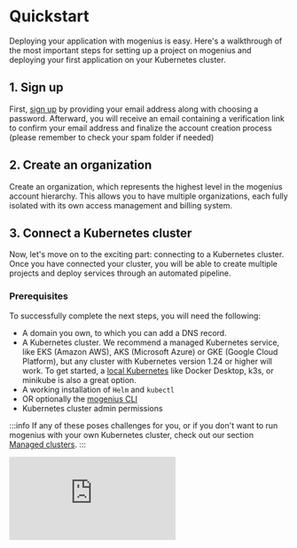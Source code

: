 ﻿---
sidebar_position: 2
---

# Quickstart
Deploying your application with mogenius is easy. Here's a walkthrough of the most important steps for setting up a project on mogenius and deploying your first application on your Kubernetes cluster.

## 1. Sign up​
First, [sign up](https://app.mogenius.com/user/registration) by providing your email address along with choosing a password. Afterward, you will receive an email containing a verification link to confirm your email address and finalize the account creation process (please remember to check your spam folder if needed)

## 2. Create an organization

Create an organization, which represents the highest level in the mogenius account hierarchy. This allows you to have multiple organizations, each fully isolated with its own access management and billing system.

## 3. Connect a Kubernetes cluster

Now, let's move on to the exciting part: connecting to a Kubernetes cluster. Once you have connected your cluster, you will be able to create multiple projects and deploy services through an automated pipeline.

### Prerequisites
To successfully complete the next steps, you will need the following:
- A domain you own, to which you can add a DNS record.
- A Kubernetes cluster. We recommend a managed Kubernetes service, like EKS (Amazon AWS), AKS (Microsoft Azure) or GKE (Google Cloud Platform), but any cluster with Kubernetes version 1.24 or higher will work. To get started, a [local Kubernetes](./local-cluster.md) like Docker Desktop, k3s, or minikube is also a great option.
- A working installation of `Helm` and `kubectl`
- OR optionally the [mogenius CLI](../development/mogenius-cli.md)
- Kubernetes cluster admin permissions

:::info
If any of these poses challenges for you, or if you don't want to run mogenius with your own Kubernetes cluster, check out our section [Managed clusters](./../cluster-management/managed-clusters.md).
:::

<div style={{ position: 'relative', paddingBottom: 'calc(56.25782227784731% + 41px)', height: 0 }}>
      <iframe src="https://app.supademo.com/embed/iy17UxSmsVTaPPiLgHhlQ" frameBorder="0" loading="lazy" webkitAllowFullScreen mozAllowFullScreen allowFullScreen style={{ position: 'absolute', top: 0, left: 0, width: '100%', height: '100%' }} />
    </div>

First, set up a cluster in mogenius. In your organization, navigate to Clusters. Select "Create cluster" and enter a name for your cluster. This will only be used to display the cluster in mogenius.

## 4. Install mogenius on the cluster

Before you continue, make sure that you have a running Kubernetes cluster where you have admin access. Next, You will install the mogenius operator on the cluster using `Helm` or [mocli](../development/mogenius-cli.md) to connect your cluster with the mogenius platform.

Copy the `Helm` or `mocli` command. Open a terminal and make sure that your kubecontext is set to the cluster that you want to connect with mogenius. Paste the install command and return to mogenius. You'll see a notification once the operator is connected.

## 5. Complete your cluster setup

After executing the install command, return back to the mogenius user interface and click "I ran the command." The UI will confirm once the operator has established a connection with the mogenius controlplane. To finish your setup you'll now see a list of services that you can install to get your cluster deployment-ready.

The operator scans your cluster and automatically offers a subset of services from the following list, depending on your cluster type and any existing services.

|Service|Description|
|---|---|
|Ingress Controller|Installs a traefik ingress controller to handle traffic from outside the cluster and more.|
|Metrics server|Maintained by Kubernetes-SIGs, handles metrics for built-in autoscaling pipelines.|
|cert-manager|Install the cert-manager to automatically issue Let's Encrypt certificates to your services.|
|Clusterissuer|Responsible for signing certificates.|
|mogenius-traffic-collector|Collects and exposes detailed traffic data for your mogenius services for better monitoring.|
|mogenius-pod-stats-collector|Collects and exposes status events of pods for services in mogenius.|
|Internal container registry|A Docker-based container registry inside Kubernetes.|
|MetalLB loadbalancer|A load balancer for local clusters (e.g. Docker Desktop, k3s, minikube, etc.).|

Select the services that you want to install on your cluster and confirm. You'll be taken to the settings page of your cluster while the services are installed.

:::info
Using a local Kubernetes? Make sure to run `mocli cluster local-dev-setup` to create a bridge interface. This will provide your services with an external hostname and SSL. [Read more >](./local-cluster.md)
:::

## 6. Check cluster settings

Open the cluster settings and check the following sections to make sure that your cluster is ready for deployments.

 - Hostname and IP: If an ingress controller is installed the loadbalancer IP will be populated automatically. If you're using a local cluster, a default hostname will also be added. For remote clusters, enter your domain. In this case you'll need to set a DNS record for this hostname that points to the loadbalancer IP.
 - Container registry: The registry is used for the internal CI/CD pipeline in mogenius, if you want to build and deploy from Github or Gitlab repositories. If you didn't install the internal container registry service you can connect an external registry here. The form supports any external registry, you'll just need to paste the path.

**Done - your cluster is ready! 🥳 You can now create your first project and start deploying.**

## 5. Create a project ##

Head to the Projects section in your organization and click Create project. Select your cluster from the list, enter a name for your project and set resource limits. The limits work like a budget for your project, so that you can control how much resources each team can use for their services. Confirm your settings to create the project.

## 6. Deploy a service ##

Your project is ready. Now you can deploy your first service on the cluster. As an example we'll deploy an application from a Git repository. If you don't have a dockerized application you can also proceed with a template or container image.  
On your project dashboard click Create and select Bring your own code from the dropdown menu.

Now enter the details for your service:

| Input field | Comment |
|---|---|
|Service name|The name of your service. It must be unique on your cluster and it will be used to create a hostname. |
|Stage/environment|Select the stage that your service should be deployed in. Leave it at default Production for now.|
|Deployment strategy|Decide whether you want Kubernetes to perform zero-downtime deployments (rolling deployments) for your service. If you're in a development environment, you can leave this option at its default setting.|
|Git integration|To set up the Git integration, choose either GitHub, GitLab, or Access Token as your preferred option. Follow the provided instructions to establish the connection between mogenius and your Git host.|
|Repository|Once your integration is active select the repository that you want to deploy from the list.|
|Git Branch|Set the branch that you want to deploy.|
|Dockerfile Name and Docker Context|Per default this is set to search for a 'Dockerfile' at root level in the repository.|
|Resource limits|Assign resource limits for CPU, RAM and temporary storage that your service can access at maximum.|
|Environment variables|Create environment variables and secrets if necessary|
|Ports|Set the internal port of your application and decide if you want to expose it to the internet.|

You're ready to create your service. Here's what happens automatically once you confirm the settings:
- A service is created on your Kubernetes cluster
- The repository is built with the mogenius CI/CD pipeline
- The image is pushed to your registry and deployed on your cluster
- The ingress is updated and an SSL certificate issued

You can view the progress in the workflow logs in the header of your mogenius dashboard. Once all steps are completed your service is running.

**Congratulations on deploying your first service with mogenius 🎉**

:::info
If you need help, please take a look at our [Help & Feedback page](../help-and-feedback/index.md). You can contact us directly if you run into any problems.
:::

